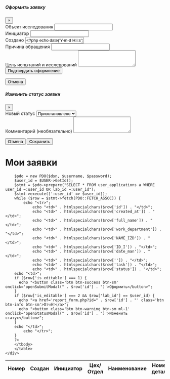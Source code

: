 <?php
require("../header.php");
?>

<!-- Bootstrap CSS -->
<link href="https://stackpath.bootstrapcdn.com/bootstrap/4.5.2/css/bootstrap.min.css" rel="stylesheet">

<!-- Bootstrap JS (зависит от jQuery) -->
<script src="https://stackpath.bootstrapcdn.com/bootstrap/4.5.2/js/bootstrap.bundle.min.js"></script>

<body>
<!-- Модальное окно для оформления заявки -->
<div class="modal fade" id="submitModal" tabindex="-1" role="dialog" aria-labelledby="submitModalLabel" aria-hidden="true">
  <div class="modal-dialog" role="document">
    <div class="modal-content">
      <div class="modal-header">
        <h5 class="modal-title" id="submitModalLabel">Оформить заявку</h5>
        <button type="button" class="close" data-dismiss="modal" aria-label="Close">
          <span aria-hidden="true">&times;</span>
        </button>
      </div>
      <div class="modal-body">
        <form id="submitForm">
          <input type="hidden" name="template_id" id="templateId" value="">
          <div class="form-group">
            <label for="research_object">Объект исследования</label>
            <input type="text" class="form-control" name="research_object" id="research_object" required>
          </div>
          <div class="form-group">
            <label for="initiator">Инициатор</label>
            <input type="text" class="form-control" name="initiator" id="initiator" required>
          </div>
          <div class="form-group">
            <label for="created_at">Создано</label>
            <input type="text" class="form-control" name="created_at" id="created_at" value="<?php echo date('Y-m-d H:i:s'); ?>" readonly>
          </div>
          <div class="form-group">
            <label for="task">Причина обращения</label>
            <input type="text" class="form-control" name="task" id="task" required>
          </div>
          <div class="form-group">
            <label for="note">Цель испытаний и исследований</label>
            <textarea class="form-control" name="note" id="note" rows="3" required></textarea>
          </div>
          <button type="button" class="btn btn-success" onclick="confirmSubmission()">Подтвердить оформление</button>
        </form>
      </div>
      <div class="modal-footer">
        <button type="button" class="btn btn-secondary" data-dismiss="modal">Отмена</button>
      </div>
    </div>
  </div>
</div>

<!-- Модальное окно для изменения статуса -->
<div class="modal fade" id="statusModal" tabindex="-1" role="dialog" aria-labelledby="statusModalLabel" aria-hidden="true">
  <div class="modal-dialog" role="document">
    <div class="modal-content">
      <div class="modal-header">
        <h5 class="modal-title" id="statusModalLabel">Изменить статус заявки</h5>
        <button type="button" class="close" data-dismiss="modal" aria-label="Close">
          <span aria-hidden="true">&times;</span>
        </button>
      </div>
      <div class="modal-body">
        <form id="statusForm">
          <input type="hidden" name="application_id" id="applicationId" value="">
          <div class="form-group">
            <label for="status">Новый статус</label>
            <select class="form-control" name="status" id="statusSelect" required>
              <option value="приостановлено">Приостановлено</option>
              <option value="выполнено">Выполнено</option>
              <option value="отклонено">Отклонено</option>
              <option value="отменено">Отменено</option>
            </select>
          </div>
          <div class="form-group">
            <label for="status_note">Комментарий (необязательно)</label>
            <textarea class="form-control" name="status_note" id="status_note" rows="3"></textarea>
          </div>
        </form>
      </div>
      <div class="modal-footer">
        <button type="button" class="btn btn-secondary" data-dismiss="modal">Отмена</button>
        <button type="button" class="btn btn-primary" onclick="updateStatus()">Сохранить</button>
      </div>
    </div>
  </div>
</div>

<!-- Уведомление об успешном оформлении -->
<div id="successMessage" class="alert alert-success" style="display:none;">
    Заявка успешно оформлена!
</div>
	<div class="container">
		<h1 class="mt-4 mb-4">Мои заявки</h1>
		<table class="table table-striped table-bordered">
		<thead>
			<tr>
				<th>Номер</th>
				<th>Создан</th>
				<th>Инициатор</th>
				<th>Цех/Отдел</th>
				<th>Наименование</th>
				<th>Номер детали</th>
				<th>Дата изготовления</th>
				<th>Номер партии</th>
				<th>Несоответствие</th>
				<th>Статус</th>
        <th>Действие</th>
			</tr>
		<thead>
		<tbody>
		<? 
		$dsn = 'mysql:host=localhost;dbname=test_db';
		$username = 'root';
		$password = 'root';

		$pdo = new PDO($dsn, $username, $password);
		$user_id = $USER->GetId();
		$stmt = $pdo->prepare("SELECT * FROM user_applications a WHERE user_id =:user_id OR lab_id =:user_id");
		$stmt->execute([':user_id' => $user_id]);
		while ($row = $stmt->fetch(PDO::FETCH_ASSOC)) {
			echo "<tr>";
				echo "<td>" . htmlspecialchars($row['id']) . "</td>";
				echo "<td>" . htmlspecialchars($row['created_at']) . "</td>";
				echo "<td>" . htmlspecialchars($row['full_name']) . "</td>";
				echo "<td>" . htmlspecialchars($row['work_department']) . "</td>";
				echo "<td>" . htmlspecialchars($row['NAME_IZD']) . "</td>";
				echo "<td>" . htmlspecialchars($row['ID_I']) . "</td>";
				echo "<td>" . htmlspecialchars($row['date_man']) . "</td>";
				echo "<td>" . htmlspecialchars($row['']) . "</td>";
				echo "<td>" . htmlspecialchars($row['task']) . "</td>";
				echo "<td>" . htmlspecialchars($row['status']) . "</td>";
        echo "<td>";
        if ($row['is_editable'] === 1) {
          echo "<button class='btn btn-success btn-sm' onclick='openSubmitModal(" . $row['id'] . ")'>Оформить</button>";
        }
        if ($row['is_editable'] === 2 && $row['lab_id'] == $user_id) {
          echo "<a href='report_form.php?id=" . $row['id'] . "' class='btn btn-info btn-sm'>Отчёт</a>";
          echo "<button class='btn btn-warning btn-sm ml-1' onclick='openStatusModal(" . $row['id'] . ")'>Изменить статус</button>";
        }
        echo "</td>";
			echo "</tr>";
		}
		?>
		</tbody>
		</table>
	</div>
</body>

<script>
// Функция для открытия модального окна оформления заявки
function openSubmitModal(templateId) {
    document.getElementById('templateId').value = templateId;
    fetch('get_template_data.php?id=' + templateId)
    .then(response => response.json())
    .then(data => {
        if (data.success) {
            document.getElementById('research_object').value = data.research_object;
            document.getElementById('initiator').value = data.initiator;
            document.getElementById('task').value = data.task;
            document.getElementById('note').value = data.goal;
            $('#submitModal').modal('show');
        } else {
            alert('Не удалось загрузить данные шаблона.');
        }
    })
    .catch(error => {
        console.error('Ошибка при загрузке данных шаблона:', error);
    });
}

// Функция для открытия модального окна изменения статуса
function openStatusModal(applicationId) {
    document.getElementById('applicationId').value = applicationId;
    $('#statusModal').modal('show');
}

// Функция для подтверждения оформления заявки
function confirmSubmission() {
    const templateId = document.getElementById('templateId').value;
    fetch('confirm_submission.php', {
        method: 'POST',
        headers: {
            'Content-Type': 'application/json',
        },
        body: JSON.stringify({
            id: templateId,
            status: 'Ожидание',  
            is_editable: 0      
        }),
    })
    .then(response => response.json())
    .then(data => {
        if (data.success) {
            $('#submitModal').modal('hide');
            alert('Заявка успешно оформлена!');
            location.reload();
        } else {
            alert('Ошибка при оформлении заявки.');
        }
    })
    .catch(error => {
        console.error('Ошибка при оформлении:', error);
    });
}

// Функция для обновления статуса заявки
function updateStatus() {
    const applicationId = document.getElementById('applicationId').value;
    const status = document.getElementById('statusSelect').value;
    const note = document.getElementById('status_note').value;
    
    fetch('update_status.php', {
        method: 'POST',
        headers: {
            'Content-Type': 'application/json',
        },
        body: JSON.stringify({
            id: applicationId,
            status: status,
            note: note
        }),
    })
    .then(response => response.json())
    .then(data => {
        if (data.success) {
            $('#statusModal').modal('hide');
            alert('Статус успешно обновлен!');
            location.reload();
        } else {
            alert('Ошибка при обновлении статуса.');
        }
    })
    .catch(error => {
        console.error('Ошибка при обновлении статуса:', error);
    });
}
</script>
